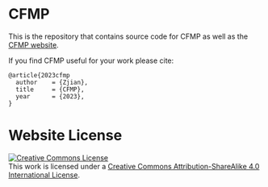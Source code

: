 # CFMP

This is the repository that contains source code for CFMP as well as the [CFMP website](https://zjzhang1999.github.io/cfmp.github.io/).

If you find CFMP useful for your work please cite:
```
@article{2023cfmp
  author    = {Zjian},
  title     = {CFMP},
  year      = {2023},
}
```

# Website License
<a rel="license" href="http://creativecommons.org/licenses/by-sa/4.0/"><img alt="Creative Commons License" style="border-width:0" src="https://i.creativecommons.org/l/by-sa/4.0/88x31.png" /></a><br />This work is licensed under a <a rel="license" href="http://creativecommons.org/licenses/by-sa/4.0/">Creative Commons Attribution-ShareAlike 4.0 International License</a>.
